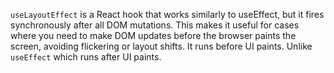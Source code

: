 `useLayoutEffect` is a React hook that works similarly to useEffect, but it fires synchronously after all DOM mutations. This makes it useful for cases where you need to make DOM updates before the browser paints the screen, avoiding flickering or layout shifts. It runs before UI paints. Unlike `useEffect` which runs after UI paints.